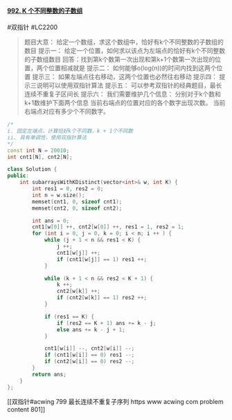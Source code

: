 #### [992. K 个不同整数的子数组](https://leetcode.cn/problems/subarrays-with-k-different-integers/)
#双指针 #LC2200 
>题目大意：
>	给定一个数组，求这个数组中，恰好有k个不同整数的子数组的数目
>提示一：
>	给定一个位置，如何求以该点为左端点的恰好有k个不同整数的子数组数目
>	回答：找到第k个数第一次出现和第k+1个数第一次出现的位置，两个位置相减就是
>提示二：
>	如何能够o(log(n))的时间内找到这两个位置
>提示三：
>	如果左端点往右移动，这两个位置也必然往右移动
>提示四：
>	提示三说明可以使用双指针算法
>提示五：
>	可以参考双指针的经典题目，最长连续不重复子区间长
>提示六：
>	我们需要维护几个信息：
>	分别对于k个数和k+1数维护下面两个信息
>	当前右端点的位置对应的各个数字出现次数。
>	当前右端点对应有多少个不同数字。

~~~c++
/*
i. 固定左端点，计算恰好k个不同数，k + 1个不同数
ii. 具有单调性，使用双指针算法
*/
const int N = 20010; 
int cnt1[N], cnt2[N];

class Solution {
public:
    int subarraysWithKDistinct(vector<int>& w, int K) {
        int res1 = 0, res2 = 0; 
        int n = w.size(); 
        memset(cnt1, 0, sizeof cnt1);
        memset(cnt2, 0, sizeof cnt2); 

        int ans = 0;
        cnt1[w[0]] ++, cnt2[w[0]] ++, res1 = 1, res2 = 1;
        for (int i = 0, j = 0, k = 0; i < n; i ++ ) {
            while (j + 1 < n && res1 < K) {
                j ++;
                cnt1[w[j]] ++;
                if (cnt1[w[j]] == 1) res1 ++;
            }

            while (k + 1 < n && res2 < K + 1) {
                k ++;
                cnt2[w[k]] ++;
                if (cnt2[w[k]] == 1) res2 ++;
            }

            if (res1 == K) {
                if (res2 == K + 1) ans += k - j;
                else ans += k - j + 1; 
            }

            cnt1[w[i]] --, cnt2[w[i]] --;
            if (cnt1[w[i]] == 0) res1 --;
            if (cnt2[w[i]] == 0) res2 --;
        }
        return ans; 
    }
};
~~~

[[双指针#acwing 799 最长连续不重复子序列 https www acwing com problem content 801]]